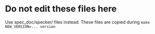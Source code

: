 # Do not edit these files here
Use spec_doc/specker/ files instead.
These files are copied during `make NEW_VERSION=... version`

